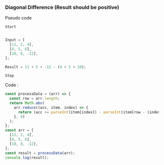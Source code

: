 ### Diagonal Difference (Result should be positive)

Pseudo code

```js
Start


Input = [
  [11, 2, 4],
  [4, 5, 6],
  [10, 8, -12],
];

Result = 11 + 5 + -12 - (4 + 5 + 10);

Stop
```

Code :

```js
const processData = (arr) => {
  const row = arr.length;
  return Math.abs(
    arr.reduce((acc, item, index) => {
      return (acc += parseInt(item[index]) - parseInt(item[row - (index + 1)]));
    }, 0)
  );
};
const arr = [
  [11, 2, 4],
  [4, 5, 6],
  [10, 8, -12],
];
const result = processData(arr);
console.log(result);
```
